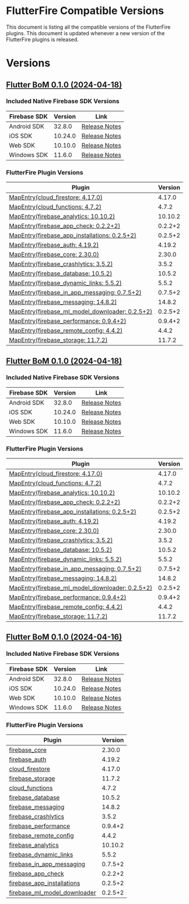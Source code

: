 # FlutterFire Compatible Versions

This document is listing all the compatible versions of the FlutterFire plugins. This document is updated whenever a new version of the FlutterFire plugins is released.

# Versions

## [Flutter BoM 0.1.0 (2024-04-18)](https://github.com/firebase/flutterfire/blob/master/CHANGELOG.md#2024-04-18)

<!--- When ready can be included
Install this version using FlutterFire CLI

```bash
flutterfire install 0.1.0
```
-->

### Included Native Firebase SDK Versions
| Firebase SDK | Version | Link |
|--------------|---------|------|
| Android SDK | 32.8.0 | [Release Notes](https://firebase.google.com/support/release-notes/android) |
| iOS SDK | 10.24.0 | [Release Notes](https://firebase.google.com/support/release-notes/ios) |
| Web SDK | 10.10.0 | [Release Notes](https://firebase.google.com/support/release-notes/js) |
| Windows SDK | 11.6.0 | [Release Notes](https://firebase.google.com/support/release-notes/cpp-relnotes) |

### FlutterFire Plugin Versions
| Plugin | Version |
|--------|---------|
| [MapEntry(cloud_firestore: 4.17.0)](https://pub.dev/packages/cloud_firestore/versions/4.17.0) | 4.17.0 |
| [MapEntry(cloud_functions: 4.7.2)](https://pub.dev/packages/cloud_functions/versions/4.7.2) | 4.7.2 |
| [MapEntry(firebase_analytics: 10.10.2)](https://pub.dev/packages/firebase_analytics/versions/10.10.2) | 10.10.2 |
| [MapEntry(firebase_app_check: 0.2.2+2)](https://pub.dev/packages/firebase_app_check/versions/0.2.2+2) | 0.2.2+2 |
| [MapEntry(firebase_app_installations: 0.2.5+2)](https://pub.dev/packages/firebase_app_installations/versions/0.2.5+2) | 0.2.5+2 |
| [MapEntry(firebase_auth: 4.19.2)](https://pub.dev/packages/firebase_auth/versions/4.19.2) | 4.19.2 |
| [MapEntry(firebase_core: 2.30.0)](https://pub.dev/packages/firebase_core/versions/2.30.0) | 2.30.0 |
| [MapEntry(firebase_crashlytics: 3.5.2)](https://pub.dev/packages/firebase_crashlytics/versions/3.5.2) | 3.5.2 |
| [MapEntry(firebase_database: 10.5.2)](https://pub.dev/packages/firebase_database/versions/10.5.2) | 10.5.2 |
| [MapEntry(firebase_dynamic_links: 5.5.2)](https://pub.dev/packages/firebase_dynamic_links/versions/5.5.2) | 5.5.2 |
| [MapEntry(firebase_in_app_messaging: 0.7.5+2)](https://pub.dev/packages/firebase_in_app_messaging/versions/0.7.5+2) | 0.7.5+2 |
| [MapEntry(firebase_messaging: 14.8.2)](https://pub.dev/packages/firebase_messaging/versions/14.8.2) | 14.8.2 |
| [MapEntry(firebase_ml_model_downloader: 0.2.5+2)](https://pub.dev/packages/firebase_ml_model_downloader/versions/0.2.5+2) | 0.2.5+2 |
| [MapEntry(firebase_performance: 0.9.4+2)](https://pub.dev/packages/firebase_performance/versions/0.9.4+2) | 0.9.4+2 |
| [MapEntry(firebase_remote_config: 4.4.2)](https://pub.dev/packages/firebase_remote_config/versions/4.4.2) | 4.4.2 |
| [MapEntry(firebase_storage: 11.7.2)](https://pub.dev/packages/firebase_storage/versions/11.7.2) | 11.7.2 |


## [Flutter BoM 0.1.0 (2024-04-18)](https://github.com/firebase/flutterfire/blob/master/CHANGELOG.md#2024-04-18)

<!--- When ready can be included
Install this version using FlutterFire CLI

```bash
flutterfire install 0.1.0
```
-->

### Included Native Firebase SDK Versions
| Firebase SDK | Version | Link |
|--------------|---------|------|
| Android SDK | 32.8.0 | [Release Notes](https://firebase.google.com/support/release-notes/android) |
| iOS SDK | 10.24.0 | [Release Notes](https://firebase.google.com/support/release-notes/ios) |
| Web SDK | 10.10.0 | [Release Notes](https://firebase.google.com/support/release-notes/js) |
| Windows SDK | 11.6.0 | [Release Notes](https://firebase.google.com/support/release-notes/cpp-relnotes) |

### FlutterFire Plugin Versions
| Plugin | Version |
|--------|---------|
| [MapEntry(cloud_firestore: 4.17.0)](https://pub.dev/packages/cloud_firestore/versions/4.17.0) | 4.17.0 |
| [MapEntry(cloud_functions: 4.7.2)](https://pub.dev/packages/cloud_functions/versions/4.7.2) | 4.7.2 |
| [MapEntry(firebase_analytics: 10.10.2)](https://pub.dev/packages/firebase_analytics/versions/10.10.2) | 10.10.2 |
| [MapEntry(firebase_app_check: 0.2.2+2)](https://pub.dev/packages/firebase_app_check/versions/0.2.2+2) | 0.2.2+2 |
| [MapEntry(firebase_app_installations: 0.2.5+2)](https://pub.dev/packages/firebase_app_installations/versions/0.2.5+2) | 0.2.5+2 |
| [MapEntry(firebase_auth: 4.19.2)](https://pub.dev/packages/firebase_auth/versions/4.19.2) | 4.19.2 |
| [MapEntry(firebase_core: 2.30.0)](https://pub.dev/packages/firebase_core/versions/2.30.0) | 2.30.0 |
| [MapEntry(firebase_crashlytics: 3.5.2)](https://pub.dev/packages/firebase_crashlytics/versions/3.5.2) | 3.5.2 |
| [MapEntry(firebase_database: 10.5.2)](https://pub.dev/packages/firebase_database/versions/10.5.2) | 10.5.2 |
| [MapEntry(firebase_dynamic_links: 5.5.2)](https://pub.dev/packages/firebase_dynamic_links/versions/5.5.2) | 5.5.2 |
| [MapEntry(firebase_in_app_messaging: 0.7.5+2)](https://pub.dev/packages/firebase_in_app_messaging/versions/0.7.5+2) | 0.7.5+2 |
| [MapEntry(firebase_messaging: 14.8.2)](https://pub.dev/packages/firebase_messaging/versions/14.8.2) | 14.8.2 |
| [MapEntry(firebase_ml_model_downloader: 0.2.5+2)](https://pub.dev/packages/firebase_ml_model_downloader/versions/0.2.5+2) | 0.2.5+2 |
| [MapEntry(firebase_performance: 0.9.4+2)](https://pub.dev/packages/firebase_performance/versions/0.9.4+2) | 0.9.4+2 |
| [MapEntry(firebase_remote_config: 4.4.2)](https://pub.dev/packages/firebase_remote_config/versions/4.4.2) | 4.4.2 |
| [MapEntry(firebase_storage: 11.7.2)](https://pub.dev/packages/firebase_storage/versions/11.7.2) | 11.7.2 |


## [Flutter BoM 0.1.0 (2024-04-16)](https://github.com/firebase/flutterfire/blob/master/CHANGELOG.md#2024-04-16)

<!--- When ready can be included
Install this version using FlutterFire CLI

```bash
flutterfire install 0.1.0
```
-->

### Included Native Firebase SDK Versions
| Firebase SDK | Version | Link |
|--------------|---------|------|
| Android SDK | 32.8.0 | [Release Notes](https://firebase.google.com/support/release-notes/android) |
| iOS SDK | 10.24.0 | [Release Notes](https://firebase.google.com/support/release-notes/ios) |
| Web SDK | 10.10.0 | [Release Notes](https://firebase.google.com/support/release-notes/js) |
| Windows SDK | 11.6.0 | [Release Notes](https://firebase.google.com/support/release-notes/cpp-relnotes) |

### FlutterFire Plugin Versions
| Plugin | Version |
|--------|---------|
| [firebase_core](https://pub.dev/packages/firebase_core/versions/2.30.0) | 2.30.0 |
| [firebase_auth](https://pub.dev/packages/firebase_auth/versions/4.19.2) | 4.19.2 |
| [cloud_firestore](https://pub.dev/packages/cloud_firestore/versions/4.17.0) | 4.17.0 |
| [firebase_storage](https://pub.dev/packages/firebase_storage/versions/11.7.2) | 11.7.2 |
| [cloud_functions](https://pub.dev/packages/cloud_functions/versions/4.7.2) | 4.7.2 |
| [firebase_database](https://pub.dev/packages/firebase_database/versions/10.5.2) | 10.5.2 |
| [firebase_messaging](https://pub.dev/packages/firebase_messaging/versions/14.8.2) | 14.8.2 |
| [firebase_crashlytics](https://pub.dev/packages/firebase_crashlytics/versions/3.5.2) | 3.5.2 |
| [firebase_performance](https://pub.dev/packages/firebase_performance/versions/0.9.4+2) | 0.9.4+2 |
| [firebase_remote_config](https://pub.dev/packages/firebase_remote_config/versions/4.4.2) | 4.4.2 |
| [firebase_analytics](https://pub.dev/packages/firebase_analytics/versions/10.10.2) | 10.10.2 |
| [firebase_dynamic_links](https://pub.dev/packages/firebase_dynamic_links/versions/5.5.2) | 5.5.2 |
| [firebase_in_app_messaging](https://pub.dev/packages/firebase_in_app_messaging/versions/0.7.5+2) | 0.7.5+2 |
| [firebase_app_check](https://pub.dev/packages/firebase_app_check/versions/0.2.2+2) | 0.2.2+2 |
| [firebase_app_installations](https://pub.dev/packages/firebase_app_installations/versions/0.2.5+2) | 0.2.5+2 |
| [firebase_ml_model_downloader](https://pub.dev/packages/firebase_ml_model_downloader/versions/0.2.5+2) | 0.2.5+2 |



